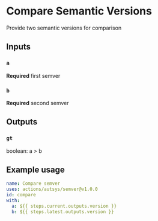 # Compare Semantic Versions

Provide two semantic versions for comparison

## Inputs

### `a`

**Required** first semver

### `b`

**Required** second semver

## Outputs

### `gt`

boolean: a > b

## Example usage

```yaml
name: Compare semver
uses: actions/autsys/semver@v1.0.0
id: compare
with:
  a: ${{ steps.current.outputs.version }}
  b: ${{ steps.latest.outputs.version }}
```
